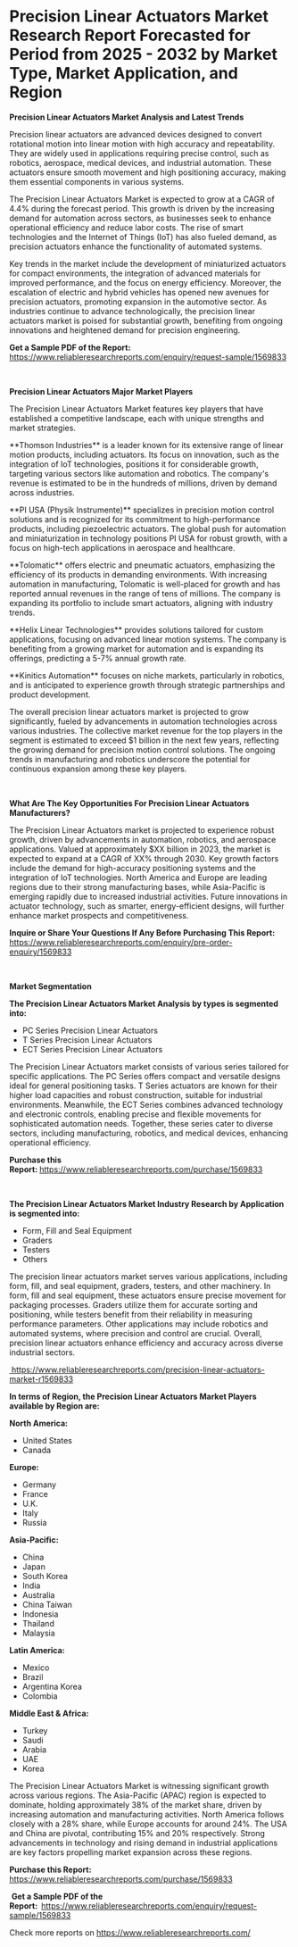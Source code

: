 <p><h1>Precision Linear Actuators Market Research Report Forecasted for Period from 2025 -  2032 by Market Type, Market Application, and Region</h1></p><p><strong>Precision Linear Actuators Market Analysis and Latest Trends</strong></p>
<p><p>Precision linear actuators are advanced devices designed to convert rotational motion into linear motion with high accuracy and repeatability. They are widely used in applications requiring precise control, such as robotics, aerospace, medical devices, and industrial automation. These actuators ensure smooth movement and high positioning accuracy, making them essential components in various systems.</p><p>The Precision Linear Actuators Market is expected to grow at a CAGR of 4.4% during the forecast period. This growth is driven by the increasing demand for automation across sectors, as businesses seek to enhance operational efficiency and reduce labor costs. The rise of smart technologies and the Internet of Things (IoT) has also fueled demand, as precision actuators enhance the functionality of automated systems.</p><p>Key trends in the market include the development of miniaturized actuators for compact environments, the integration of advanced materials for improved performance, and the focus on energy efficiency. Moreover, the escalation of electric and hybrid vehicles has opened new avenues for precision actuators, promoting expansion in the automotive sector. As industries continue to advance technologically, the precision linear actuators market is poised for substantial growth, benefiting from ongoing innovations and heightened demand for precision engineering.</p></p>
<p><strong>Get a Sample PDF of the Report:&nbsp;</strong> <a href="https://www.reliableresearchreports.com/enquiry/request-sample/1569833?utm_campaign=3012&utm_medium=2&utm_source=Github&utm_content=ia&utm_term=25032025&utm_id=precision-linear-actuators">https://www.reliableresearchreports.com/enquiry/request-sample/1569833</a></p>
<p>&nbsp;</p>
<p><strong>Precision Linear Actuators Major Market Players</strong></p>
<p><p>The Precision Linear Actuators Market features key players that have established a competitive landscape, each with unique strengths and market strategies. </p><p>**Thomson Industries** is a leader known for its extensive range of linear motion products, including actuators. Its focus on innovation, such as the integration of IoT technologies, positions it for considerable growth, targeting various sectors like automation and robotics. The company's revenue is estimated to be in the hundreds of millions, driven by demand across industries.</p><p>**PI USA (Physik Instrumente)** specializes in precision motion control solutions and is recognized for its commitment to high-performance products, including piezoelectric actuators. The global push for automation and miniaturization in technology positions PI USA for robust growth, with a focus on high-tech applications in aerospace and healthcare.</p><p>**Tolomatic** offers electric and pneumatic actuators, emphasizing the efficiency of its products in demanding environments. With increasing automation in manufacturing, Tolomatic is well-placed for growth and has reported annual revenues in the range of tens of millions. The company is expanding its portfolio to include smart actuators, aligning with industry trends.</p><p>**Helix Linear Technologies** provides solutions tailored for custom applications, focusing on advanced linear motion systems. The company is benefiting from a growing market for automation and is expanding its offerings, predicting a 5-7% annual growth rate.</p><p>**Kinitics Automation** focuses on niche markets, particularly in robotics, and is anticipated to experience growth through strategic partnerships and product development.</p><p>The overall precision linear actuators market is projected to grow significantly, fueled by advancements in automation technologies across various industries. The collective market revenue for the top players in the segment is estimated to exceed $1 billion in the next few years, reflecting the growing demand for precision motion control solutions. The ongoing trends in manufacturing and robotics underscore the potential for continuous expansion among these key players.</p></p>
<p>&nbsp;</p>
<p><strong>What Are The Key Opportunities For Precision Linear Actuators Manufacturers?</strong></p>
<p><p>The Precision Linear Actuators market is projected to experience robust growth, driven by advancements in automation, robotics, and aerospace applications. Valued at approximately $XX billion in 2023, the market is expected to expand at a CAGR of XX% through 2030. Key growth factors include the demand for high-accuracy positioning systems and the integration of IoT technologies. North America and Europe are leading regions due to their strong manufacturing bases, while Asia-Pacific is emerging rapidly due to increased industrial activities. Future innovations in actuator technology, such as smarter, energy-efficient designs, will further enhance market prospects and competitiveness.</p></p>
<p><strong>Inquire or Share Your Questions If Any Before Purchasing This Report:</strong> <a href="https://www.reliableresearchreports.com/enquiry/pre-order-enquiry/1569833?utm_campaign=3012&utm_medium=2&utm_source=Github&utm_content=ia&utm_term=25032025&utm_id=precision-linear-actuators">https://www.reliableresearchreports.com/enquiry/pre-order-enquiry/1569833</a></p>
<p>&nbsp;</p>
<p><strong>Market Segmentation</strong></p>
<p><strong>The Precision Linear Actuators Market Analysis by types is segmented into:</strong></p>
<p><ul><li>PC Series Precision Linear Actuators</li><li>T Series Precision Linear Actuators</li><li>ECT Series Precision Linear Actuators</li></ul></p>
<p><p>The Precision Linear Actuators market consists of various series tailored for specific applications. The PC Series offers compact and versatile designs ideal for general positioning tasks. T Series actuators are known for their higher load capacities and robust construction, suitable for industrial environments. Meanwhile, the ECT Series combines advanced technology and electronic controls, enabling precise and flexible movements for sophisticated automation needs. Together, these series cater to diverse sectors, including manufacturing, robotics, and medical devices, enhancing operational efficiency.</p></p>
<p><strong>Purchase this Report:&nbsp;</strong><a href="https://www.reliableresearchreports.com/purchase/1569833?utm_campaign=3012&utm_medium=2&utm_source=Github&utm_content=ia&utm_term=25032025&utm_id=precision-linear-actuators">https://www.reliableresearchreports.com/purchase/1569833</a></p>
<p>&nbsp;</p>
<p><strong>The Precision Linear Actuators Market Industry Research by Application is segmented into:</strong></p>
<p><ul><li>Form, Fill and Seal Equipment</li><li>Graders</li><li>Testers</li><li>Others</li></ul></p>
<p><p>The precision linear actuators market serves various applications, including form, fill, and seal equipment, graders, testers, and other machinery. In form, fill and seal equipment, these actuators ensure precise movement for packaging processes. Graders utilize them for accurate sorting and positioning, while testers benefit from their reliability in measuring performance parameters. Other applications may include robotics and automated systems, where precision and control are crucial. Overall, precision linear actuators enhance efficiency and accuracy across diverse industrial sectors.</p></p>
<p><a href="https://www.reliableresearchreports.com/precision-linear-actuators-market-r1569833?utm_campaign=3012&utm_medium=2&utm_source=Github&utm_content=ia&utm_term=25032025&utm_id=precision-linear-actuators">&nbsp;https://www.reliableresearchreports.com/precision-linear-actuators-market-r1569833</a></p>
<p><strong>In terms of Region, the Precision Linear Actuators Market Players available by Region are:</strong></p>
<p>
    <p> <strong> North America: </strong>
        <ul>
            <li>United States</li>
            <li>Canada</li>
        </ul>
        </p> 
    <p> <strong> Europe: </strong>
        <ul>
            <li>Germany</li>
            <li>France</li>
            <li>U.K.</li>
            <li>Italy</li>
            <li>Russia</li>
        </ul>
        </p> 
    <p> <strong> Asia-Pacific: </strong>
        <ul>
            <li>China</li>
            <li>Japan</li>
            <li>South Korea</li>
            <li>India</li>
            <li>Australia</li>
            <li>China Taiwan</li>
            <li>Indonesia</li>
            <li>Thailand</li>
            <li>Malaysia</li>
        </ul>
        </p> 
    <p> <strong> Latin America: </strong>
        <ul>
            <li>Mexico</li>
            <li>Brazil</li>
            <li>Argentina Korea</li>
            <li>Colombia</li>
        </ul>
        </p> 
    <p> <strong> Middle East & Africa: </strong>
        <ul>
            <li>Turkey</li>
            <li>Saudi</li>
            <li>Arabia</li>
            <li>UAE</li>
            <li>Korea</li>
        </ul>
    </p>
    </p>
<p><p>The Precision Linear Actuators Market is witnessing significant growth across various regions. The Asia-Pacific (APAC) region is expected to dominate, holding approximately 38% of the market share, driven by increasing automation and manufacturing activities. North America follows closely with a 28% share, while Europe accounts for around 24%. The USA and China are pivotal, contributing 15% and 20% respectively. Strong advancements in technology and rising demand in industrial applications are key factors propelling market expansion across these regions.</p></p>
<p><strong>Purchase this Report: </strong><a href="https://www.reliableresearchreports.com/purchase/1569833?utm_campaign=3012&utm_medium=2&utm_source=Github&utm_content=ia&utm_term=25032025&utm_id=precision-linear-actuators">https://www.reliableresearchreports.com/purchase/1569833</a></p>
<p>&nbsp;<strong>Get a Sample PDF of the Report:&nbsp;&nbsp;</strong><a href="https://www.reliableresearchreports.com/enquiry/request-sample/1569833?utm_campaign=3012&utm_medium=2&utm_source=Github&utm_content=ia&utm_term=25032025&utm_id=precision-linear-actuators">https://www.reliableresearchreports.com/enquiry/request-sample/1569833</a></p>
<p><strong></strong></p>
<p>Check more reports on <a href="https://www.reliableresearchreports.com/?utm_campaign=3012&utm_medium=2&utm_source=Github&utm_content=ia&utm_term=25032025&utm_id=precision-linear-actuators">https://www.reliableresearchreports.com/</a></p>